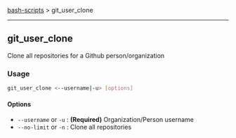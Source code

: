 [bash-scripts](../../../../) > git_user_clone

---

## git_user_clone

Clone all repositories for a Github person/organization

### Usage

```bash
git_user_clone <--username|-u> [options]
```

#### Options

- `--username` or `-u` : **(Required)** Organization/Person username
- `--no-limit` or `-n` : Clone all repositories
